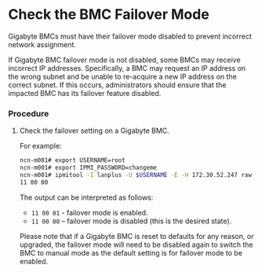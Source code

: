 # Check the BMC Failover Mode

Gigabyte BMCs must have their failover mode disabled to prevent incorrect network assignment.

If Gigabyte BMC failover mode is not disabled, some BMCs may receive incorrect IP addresses. Specifically, a BMC may request an IP address on the wrong subnet and be unable to re-acquire a new IP address on the correct subnet. If this occurs, administrators should ensure that the impacted BMC has its failover feature disabled.

### Procedure

1.  Check the failover setting on a Gigabyte BMC.

    For example:

    ```bash
    ncn-m001# export USERNAME=root
    ncn-m001# export IPMI_PASSWORD=changeme
    ncn-m001# ipmitool -I lanplus -U $USERNAME -E -H 172.30.52.247 raw 0x0c 0x02 0x01 210 0 0
    11 00 00
    ```

    The output can be interpreted as follows:

    - `11 00 01` - failover mode is enabled.
    - `11 00 00` – failover mode is disabled \(this is the desired state\).

    Please note that if a Gigabyte BMC is reset to defaults for any reason, or upgraded, the failover mode will need to be disabled again to switch the BMC to manual mode as the default setting is for failover mode to be enabled.

